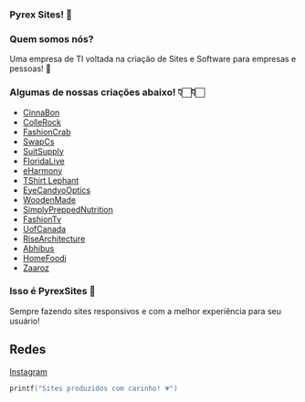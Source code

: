 ### Pyrex Sites! 👋

### Quem somos nós?
Uma empresa de TI voltada na criação de Sites e Software para empresas e pessoas! 💙

### Algumas de nossas criações abaixo! 👇🏻👇🏻

- [CinnaBon](https://www.cinnabon.pk/) 
- [ColleRock](https://collerock.cmsagency.it/) 
- [FashionCrab](https://www.fashioncrab.com/) 
- [SwapCs](https://www.swapcs.co.uk/) 
- [SuitSupply](https://suitsupply.com/en-us/) 
- [FloridaLive](https://floridalivehealthy.com/ ) 
- [eHarmony](https://www.eharmony.com/ ) 
- [TShirt Lephant](http://www.tshirtelephant.com/ ) 
- [EyeCandyoOptics](http://eyecandyoptics.com/ )
- [WoodenMade](https://www.woodenmade.nl/ )
- [SimplyPreppedNutrition](http://www.simplypreppednutrition.com/ )
- [FashionTv](http://fashiontv.ae/)
- [UofCanada](https://uofcanada.edu.eg)
- [RiseArchitecture](www.risearchitecture.com)
- [Abhibus](https://www.abhibus.com/)
- [HomeFoodi](https://homefoodi.com/)
- [Zaaroz](https://zaaroz.in/)


### Isso é PyrexSites 💙

Sempre fazendo sites responsivos e com a melhor experiência para seu usuário!

## Redes
[Instagram](https://instagram.com/pyrexsites/) 

```kotlin
printf("Sites produzidos com carinho! 💗")
```




